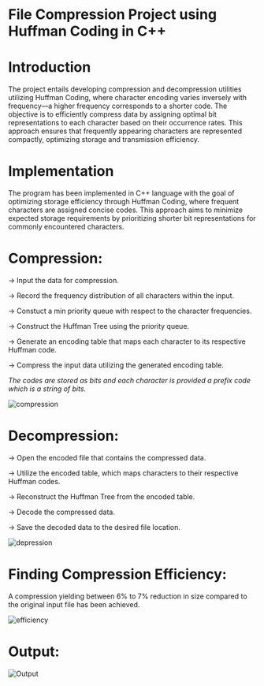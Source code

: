 # File Compression Project using Huffman Coding in C++

# Introduction
The project entails developing compression and decompression utilities utilizing Huffman Coding, where character encoding varies inversely with frequency—a higher frequency corresponds to a shorter code. The objective is to efficiently compress data by assigning optimal bit representations to each character based on their occurrence rates. This approach ensures that frequently appearing characters are represented compactly, optimizing storage and transmission efficiency.

# Implementation
The program has been implemented in C++ language with the goal of optimizing storage efficiency through Huffman Coding, where frequent characters are assigned concise codes. This approach aims to minimize expected storage requirements by prioritizing shorter bit representations for commonly encountered characters.

# Compression:
-> Input the data for compression.

-> Record the frequency distribution of all characters within the input.

-> Constuct a min priority queue with respect to the character frequencies.

-> Construct the Huffman Tree using the priority queue.

-> Generate an encoding table that maps each character to its respective Huffman code.

-> Compress the input data utilizing the generated encoding table.

 *The codes are stored as bits and each character is provided a prefix code which is a string of bits.*

![compression](https://github.com/archiegarg22/File_Compression_Project/assets/155153189/5b21673d-e073-41fd-9843-25b2d3b51c8d)


# Decompression:
-> Open the encoded file that contains the compressed data.

-> Utilize the encoded table, which maps characters to their respective Huffman codes.

-> Reconstruct the Huffman Tree from the encoded table.

-> Decode the compressed data.

-> Save the decoded data to the desired file location.

![depression](https://github.com/archiegarg22/File_Compression_Project/assets/155153189/42c7665b-4946-4a80-b270-7bcba24a76c7)


# Finding Compression Efficiency:
A compression yielding between 6% to 7% reduction in size compared to the original input file has been achieved.

![efficiency](https://github.com/archiegarg22/File_Compression_Project/assets/155153189/29be111a-7b71-402e-b080-98343eb61902)


# Output:

![Output](https://github.com/archiegarg22/File_Compression_Project/assets/155153189/f2fdb5a2-44cf-4dd9-b75e-1d412fde181f)



